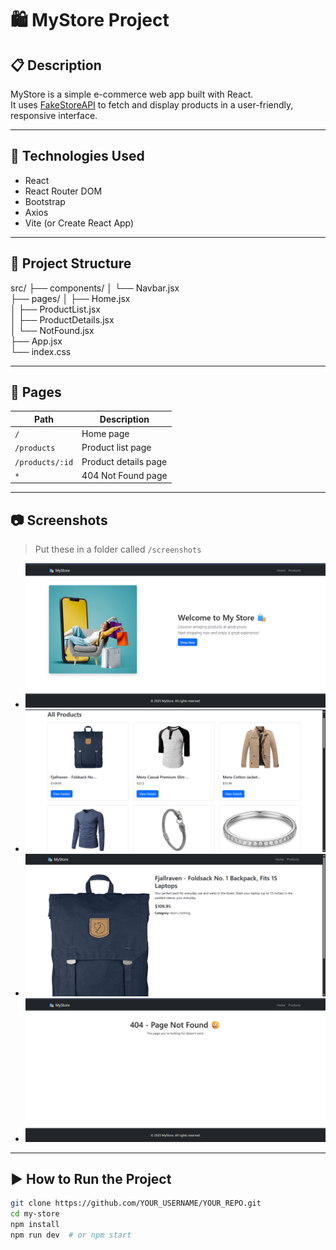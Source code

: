 # 🛍️ MyStore Project

## 📋 Description
MyStore is a simple e-commerce web app built with React.  
It uses [FakeStoreAPI](https://fakestoreapi.com/) to fetch and display products in a user-friendly, responsive interface.

---

## 🧰 Technologies Used
- React
- React Router DOM
- Bootstrap
- Axios
- Vite (or Create React App)

---

## 📂 Project Structure

src/
├── components/
│   └── Navbar.jsx  
├── pages/
│   ├── Home.jsx  
│   ├── ProductList.jsx  
│   ├── ProductDetails.jsx  
│   └── NotFound.jsx  
├── App.jsx  
└── index.css  

---

## 📄 Pages

| Path            | Description             |
|-----------------|-------------------------|
| `/`             | Home page               |
| `/products`     | Product list page       |
| `/products/:id` | Product details page    |
| `*`             | 404 Not Found page      |

---

## 📷 Screenshots

> Put these in a folder called `/screenshots`

- ![Home](./screenshots/home.png)
- ![Products](./screenshots/products.png)
- ![Details](./screenshots/details.png)
- ![404](./screenshots/404.png)

---

## ▶️ How to Run the Project

```bash
git clone https://github.com/YOUR_USERNAME/YOUR_REPO.git
cd my-store
npm install
npm run dev  # or npm start